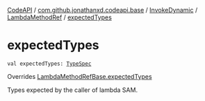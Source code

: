 [CodeAPI](../../../index.md) / [com.github.jonathanxd.codeapi.base](../../index.md) / [InvokeDynamic](../index.md) / [LambdaMethodRef](index.md) / [expectedTypes](.)

# expectedTypes

`val expectedTypes: `[`TypeSpec`](../../-type-spec/index.md)

Overrides [LambdaMethodRefBase.expectedTypes](../../-invoke-dynamic-base/-lambda-method-ref-base/expected-types.md)

Types expected by the caller of lambda SAM.

